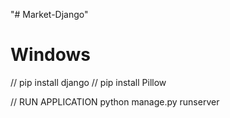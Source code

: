 "# Market-Django" 
<h1>Windows</h1>
// pip install django
// pip install Pillow



// RUN APPLICATION
python manage.py runserver